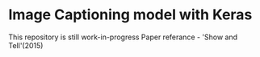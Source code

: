 # Image Captioning model with Keras

This repository is still work-in-progress
Paper referance - 'Show and Tell'(2015)
